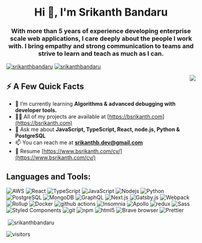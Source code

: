 <h1 align="center">Hi 👋, I'm Srikanth Bandaru</h1>
<h3 align="center">
  With more than 5 years of experience developing enterprise scale web
  applications, I care deeply about the people I work with. I bring empathy and
  strong communication to teams and strive to learn and teach as much as I can.
</h3>

<p align="left">
  <a href="https://twitter.com/srikanthbandaru" target="blank"
    ><img
      src="https://img.shields.io/twitter/follow/srikanthbandaru?logo=twitter&style=flat"
      alt="srikanthbandaru"
  /></a>
    <a href="https://twitter.com/srikanthbandaru" target="blank"
    ><img
      src="https://img.shields.io/badge/LinkedIn-blue?style=flat&logo=linkedin&labelColor=blue"
      alt="srikanthbandaru"
  /></a>
  
</p>

<img align="right" src="https://media1.giphy.com/media/13HgwGsXF0aiGY/giphy.gif" />

<h2>⚡️ A Few Quick Facts</h2>

- 🌱 I’m currently learning **Algorithms & advanced debugging with developer tools.**
- 👨‍💻 All of my projects are available at
[https://bsrikanth.com](https://bsrikanth.com) 
- 💬 Ask me about **JavaScript, TypeScript, React, node.js, Python & PostgreSQL** 
- 📫 You can reach me at **srikanthb.dev@gmail.com** 
- 📄 Resume [https://www.bsrikanth.com/cv/](https://www.bsrikanth.com/cv/)


<h2 align="left">Languages and Tools:</h3>
<p>
  <img
    alt="AWS"
    src="https://img.shields.io/badge/AWS-%23FF9900.svg?style=flat&logo=amazon-aws&logoColor=white"
  />
  <img
    alt="React"
    src="https://img.shields.io/badge/-React-45b8d8?style=flat&logo=react&logoColor=white"
  />
  <img
    alt="TypeScript"
    src="https://img.shields.io/badge/-TypeScript-007ACC?style=flat&logo=typescript&logoColor=white"
  />
  <img
    alt="JavaScript"
    src="https://img.shields.io/badge/JavaScript-%23323330.svg?style=flat&logo=javascript&logoColor=%23F7DF1E"
  />
  <img
    alt="Nodejs"
    src="https://img.shields.io/badge/-Nodejs-43853d?style=flat&logo=Node.js&logoColor=white"
  />
  <img
    alt="Python"
    src="https://img.shields.io/badge/Python-3670A0?style=flat&logo=python&logoColor=ffdd54"
  />
  <img
    alt="PostgreSQL"
    src="https://img.shields.io/badge/PostgreSQL-%23316192.svg?style=flat&logo=postgresql&logoColor=white"
  />
  <img
    alt="MongoDB"
    src="https://img.shields.io/badge/-MongoDB-13aa52?style=flat&logo=mongodb&logoColor=white"
  />
  <img
    alt="GraphQL"
    src="https://img.shields.io/badge/-GraphQL-E10098?style=flat&logo=graphql&logoColor=white"
  />
  <img
    alt="Next.js"
    src="https://img.shields.io/badge/Next-black?style=flat&logo=next.js&logoColor=white"
  />
  <img
    alt="Gatsby.js"
    src="https://img.shields.io/badge/Gatsby-%23663399.svg?style=flat&logo=gatsby&logoColor=white"
  />
  <img
    alt="Webpack"
    src="https://img.shields.io/badge/-Webpack-8DD6F9?style=flat&logo=webpack&logoColor=white"
  />
  <img
    alt="Rollup"
    src="https://img.shields.io/badge/-Rollup-EC4A3F?style=flat&logo=rollup.js&logoColor=white"
  />
  <img
    alt="Docker"
    src="https://img.shields.io/badge/-Docker-46a2f1?style=flat&logo=docker&logoColor=white"
  />
  <img
    alt="github actions"
    src="https://img.shields.io/badge/-Github_Actions-2088FF?style=flat&logo=github-actions&logoColor=white"
  />
  <img
    alt="Insomnia"
    src="https://img.shields.io/badge/-Insomnia-5849BE?style=flat&logo=insomnia&logoColor=white"
  />
  <img
    alt="Apollo"
    src="https://img.shields.io/badge/-Apollo%20GraphQL-311C87?style=flat&logo=apollo-graphql&logoColor=white"
  />
  <img
    alt="redux"
    src="https://img.shields.io/badge/-Redux-764ABC?style=flat&logo=redux&logoColor=white"
  />
  <img
    alt="Sass"
    src="https://img.shields.io/badge/-Sass-CC6699?style=flat&logo=sass&logoColor=white"
  />
  <img
    alt="Styled Components"
    src="https://img.shields.io/badge/-Styled_Components-db7092?style=flat&logo=styled-components&logoColor=white"
  />
  <img
    alt="git"
    src="https://img.shields.io/badge/-Git-F05032?style=flat&logo=git&logoColor=white"
  />
  <img
    alt="npm"
    src="https://img.shields.io/badge/-NPM-CB3837?style=flat&logo=npm&logoColor=white"
  />
  <img
    alt="html5"
    src="https://img.shields.io/badge/-HTML5-E34F26?style=flat&logo=html5&logoColor=white"
  />
  <img
    alt="Brave browser"
    src="https://img.shields.io/badge/-Brave_Browser-FB542B?style=flat&logo=brave&logoColor=white"
  />
  <img
    alt="Prettier"
    src="https://img.shields.io/badge/-Prettier-F7B93E?style=flat&logo=prettier&logoColor=white"
  />
</p>

<p>
  &nbsp;<img
    align="center"
    src="https://github-readme-stats.vercel.app/api?username=srikanthbandaru&show_icons=true&locale=en"
    alt="srikanthbandaru"
  />
</p>
<p><img src="https://visitor-badge.glitch.me/badge?page_id=srikanthbandaru" alt="visitors"></p>
